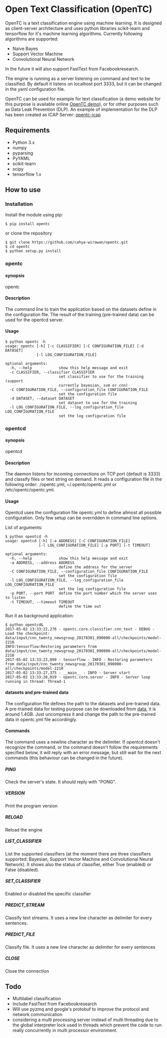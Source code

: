 # Open Text Classification (OpenTC)

OpenTC is a text classification engine using machine learning. It is designed as client-server architecture and uses 
python libraries scikit-learn and tensorflow for it's machine learning algorithms. 
Currently following algorithms are supported:

- Naive Bayes
- Support Vector Machine
- Convolutional Neural Network

In the future it will also support FastText from Facebookresearch. 

The engine is running as a server listening on command and text to be classified. By default it listens on localhost 
port 3333, but it can be changed in the yaml configuration file. 

OpenTC can be used for example for text classification (a demo website for this purpose is available online 
[OpenTC demo](http://opentc.oldjava.org/demo/)), or for other purposes such as Data Leak Prevention (DLP). 
An example of implementation for the DLP has been created as ICAP Server: 
[opentc-icap](https://github.com/cahya-wirawan/opentc-icap) 


## Requirements
- Python 3.x
- numpy
- pyparsing
- PyYAML
- scikit-learn
- scipy
- tensorflow 1.x

## How to use

### Installation
Install the module using pip:

    $ pip install opentc
    
or clone the repository
    
    $ git clone https://github.com/cahya-wirawan/opentc.git
    $ cd opentc
    $ python setup.py install


### opentc

#### synopsis
opentc

#### Description
The command line to train the application based on the datasets define in the configuration file. The result
of the training (pre-trained data) can be used for the opentcd server.

#### Usage

    $ python opentc -h
    usage: opentc [-h] [-c CLASSIFIER] [-C CONFIGURATION_FILE] [-d DATASET]
                  [-l LOG_CONFIGURATION_FILE]
    
    optional arguments:
      -h, --help            show this help message and exit
      -c CLASSIFIER, --classifier CLASSIFIER
                            set classifier to use for the training (support
                            currently bayesian, svm or cnn)
      -C CONFIGURATION_FILE, --configuration_file CONFIGURATION_FILE
                            set the configuration file
      -d DATASET, --dataset DATASET
                            set dataset to use for the training
      -l LOG_CONFIGURATION_FILE, --log_configuration_file LOG_CONFIGURATION_FILE
                            set the log configuration file


### opentcd

#### synopsis
opentcd

#### Description
The daemon listens for incoming connections on TCP port (default is 3333) and classify files or text string on 
demand. It reads a configuration file in the following order: ./opentc.yml, ~/.opentc/opentc.yml or 
/etc/opentc/opentc.yml.

#### Usage
Opentcd uses the configuration file opentc.yml to define allmost all possible configuration. Only few setup
can be overridden in command line options.

List of arguments:

    $ python opentcd -h
    usage: opentcd [-h] [-a ADDRESS] [-C CONFIGURATION_FILE]
                   [-l LOG_CONFIGURATION_FILE] [-p PORT] [-t TIMEOUT]
    
    optional arguments:
      -h, --help            show this help message and exit
      -a ADDRESS, --address ADDRESS
                            define the address for the server
      -C CONFIGURATION_FILE, --configuration_file CONFIGURATION_FILE
                            set the configuration file
      -l LOG_CONFIGURATION_FILE, --log_configuration_file LOG_CONFIGURATION_FILE
                            set the log configuration file
      -p PORT, --port PORT  define the port number which the server uses to listen
      -t TIMEOUT, --timeout TIMEOUT
                            define the time out

Run it as background application:
    
    $ python opentcd&
    2017-05-02 13:33:22,276 - opentc.core.classifier.cnn_text - DEBUG - Load the checkpoint: 
    data/input/cnn_twenty_newsgroup_20170301_090000-all/checkpoints/model-2210
    INFO:tensorflow:Restoring parameters from data/input/cnn_twenty_newsgroup_20170301_090000-all/checkpoints/model-2210
    2017-05-02 13:33:23,899 - tensorflow - INFO - Restoring parameters 
    from data/input/cnn_twenty_newsgroup_20170301_090000-all/checkpoints/model-2210
    2017-05-02 13:33:27,375 - __main__ - INFO - Server start
    2017-05-02 13:33:28,019 - opentc.core.server - INFO - Server loop running in thread: Thread-1




#### datasets and pre-trained data
The configuration file defines the path to the datasets and pre-trained data. A pre-trained data for testing
purpose can be downloaded from [data](https://NoFile.io/f/8DkSGjqW3qO/data.tgz), it is around 1.4GB. Just uncompress it 
and change the path to the pre-trained data in opentc.yml file accordingly.

#### Commands
The command uses a newline character as the delimiter. If opentcd doesn't recognize the command, 
or the command doesn't follow the requirements specified below, it will reply with an error message, but still wait 
for the next commands (this behaviour can be changed in the future).

##### PING
Check the server's state. It should reply with "PONG".

##### VERSION
Print the program version

##### RELOAD
Reload the engine

##### LIST_CLASSIFIER
List the supported classifiers (at the moment there are three classifiers
supported: Bayesian, Support Vector Machine and Convolutional Neural Network). It shows also 
the status of classifier, either True (enabled) or False (disabled).

##### SET_CLASSIFIER
Enabled or disabled the specific classifier

##### PREDICT_STREAM
Classify text streams. It uses a new line character as delimiter for every sentences. 

##### PREDICT_FILE
Classify file. It uses a new line character as delimiter for every sentences

##### CLOSE
Close the connection

## Todo
- Multilabel classification
- Include FastText from Facebookresearch
- Will use pyzmq and google's protobuf to improve the protocol and network communication
- considering a multi processing server instead of multi threading due to the global interpreter lock 
  used in threads which prevent the code to run really concurrently in multi processor environment.